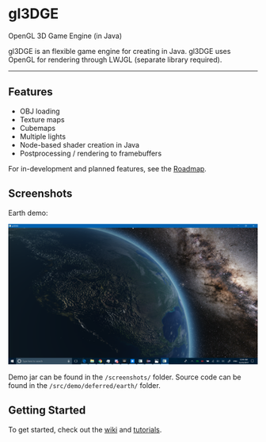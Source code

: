 # gl3DGE
OpenGL 3D Game Engine (in Java)

gl3DGE is an flexible game engine for creating in Java. gl3DGE uses OpenGL for rendering through LWJGL (separate library required).

********

## Features

* OBJ loading
* Texture maps
* Cubemaps
* Multiple lights
* Node-based shader creation in Java
* Postprocessing / rendering to framebuffers

For in-development and planned features, see the [Roadmap](https://github.com/jason-yang31415/gl3DGE/wiki/Roadmap).

## Screenshots

Earth demo:

![earth](https://github.com/jason-yang31415/gl3DGE/raw/master/screenshots/blue%20marble%203.png)

Demo jar can be found in the `/screenshots/` folder. Source code can be found in the `/src/demo/deferred/earth/` folder.

## Getting Started

To get started, check out the [wiki](https://github.com/jason-yang31415/gl3DGE/wiki) and [tutorials](https://github.com/jason-yang31415/gl3DGE/wiki/Getting-Started).
